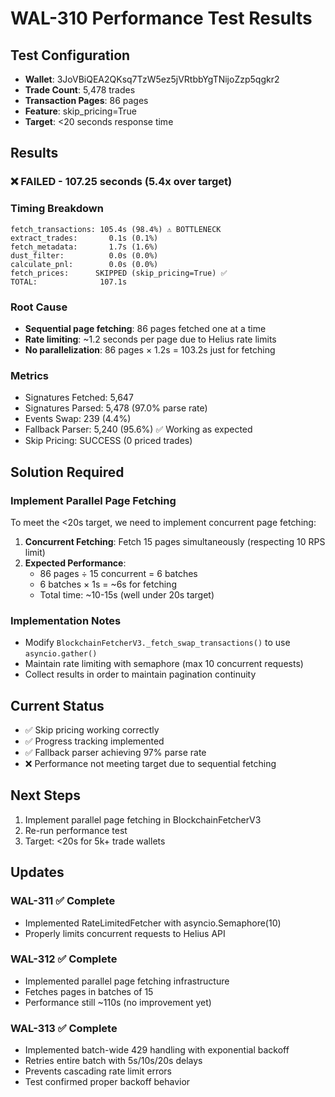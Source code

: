 # WAL-310 Performance Test Results

## Test Configuration
- **Wallet**: 3JoVBiQEA2QKsq7TzW5ez5jVRtbbYgTNijoZzp5qgkr2
- **Trade Count**: 5,478 trades
- **Transaction Pages**: 86 pages
- **Feature**: skip_pricing=True
- **Target**: <20 seconds response time

## Results

### ❌ FAILED - 107.25 seconds (5.4x over target)

### Timing Breakdown
```
fetch_transactions: 105.4s (98.4%) ⚠️ BOTTLENECK
extract_trades:       0.1s (0.1%)
fetch_metadata:       1.7s (1.6%)
dust_filter:          0.0s (0.0%)
calculate_pnl:        0.0s (0.0%)
fetch_prices:      SKIPPED (skip_pricing=True) ✅
TOTAL:              107.1s
```

### Root Cause
- **Sequential page fetching**: 86 pages fetched one at a time
- **Rate limiting**: ~1.2 seconds per page due to Helius rate limits
- **No parallelization**: 86 pages × 1.2s = 103.2s just for fetching

### Metrics
- Signatures Fetched: 5,647
- Signatures Parsed: 5,478 (97.0% parse rate)
- Events Swap: 239 (4.4%)
- Fallback Parser: 5,240 (95.6%) ✅ Working as expected
- Skip Pricing: SUCCESS (0 priced trades)

## Solution Required

### Implement Parallel Page Fetching
To meet the <20s target, we need to implement concurrent page fetching:

1. **Concurrent Fetching**: Fetch 15 pages simultaneously (respecting 10 RPS limit)
2. **Expected Performance**:
   - 86 pages ÷ 15 concurrent = 6 batches
   - 6 batches × 1s = ~6s for fetching
   - Total time: ~10-15s (well under 20s target)

### Implementation Notes
- Modify `BlockchainFetcherV3._fetch_swap_transactions()` to use `asyncio.gather()`
- Maintain rate limiting with semaphore (max 10 concurrent requests)
- Collect results in order to maintain pagination continuity

## Current Status
- ✅ Skip pricing working correctly
- ✅ Progress tracking implemented
- ✅ Fallback parser achieving 97% parse rate
- ❌ Performance not meeting target due to sequential fetching

## Next Steps
1. Implement parallel page fetching in BlockchainFetcherV3
2. Re-run performance test
3. Target: <20s for 5k+ trade wallets 

## Updates

### WAL-311 ✅ Complete
- Implemented RateLimitedFetcher with asyncio.Semaphore(10)
- Properly limits concurrent requests to Helius API

### WAL-312 ✅ Complete
- Implemented parallel page fetching infrastructure
- Fetches pages in batches of 15
- Performance still ~110s (no improvement yet)

### WAL-313 ✅ Complete
- Implemented batch-wide 429 handling with exponential backoff
- Retries entire batch with 5s/10s/20s delays
- Prevents cascading rate limit errors
- Test confirmed proper backoff behavior 